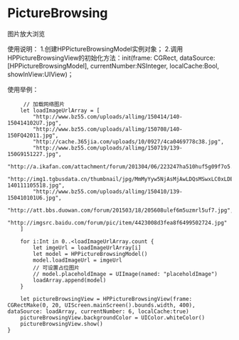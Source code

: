 # PictureBrowsing
图片放大浏览

使用说明：
1.创建HPPictureBrowsingModel实例对象；
2.调用HPPictureBrowsingView的初始化方法：init(frame: CGRect, dataSource:[HPPictureBrowsingModel], currentNumber:NSInteger, localCache:Bool, showInView:UIView)；

使用举例：

         // 加载网络图片
        let loadImageUrlArray = [
            "http://www.bz55.com/uploads/allimg/150414/140-150414102U7.jpg",
            "http://www.bz55.com/uploads/allimg/150708/140-150FQ42011.jpg",
            "http://cache.365jia.com/uploads/10/0927/4ca0469778c38.jpg",
            "http://www.bz55.com/uploads/allimg/150719/139-150G9151227.jpg",
            "http://a.ikafan.com/attachment/forum/201304/06/223247ha510huf5g09f7o5.jpg",
            "http://img1.tgbusdata.cn/thumbnail/jpg/MmMyYyw5NjAsMjAwLDQsMSwxLC0xLDEsMSxyazUw/u/pc.tgbus.com/uploads/allimg/140111/5-140111105518.jpg",
            "http://www.bz55.com/uploads/allimg/150410/139-150410101U6.jpg",
            "http://att.bbs.duowan.com/forum/201503/18/205608ulef6m5uzmrl5uf7.jpg",
            "http://imgsrc.baidu.com/forum/pic/item/4423008d3fea8f6499502724.jpg"
        ]
        
        for i:Int in 0..<loadImageUrlArray.count {
            let imgeUrl = loadImageUrlArray[i]
            let model = HPPictureBrowsingModel()
            model.loadImageUrl = imgeUrl
            // 可设置占位图片
            // model.placeholdImage = UIImage(named: "placeholdImage")
            loadArray.append(model)
        }
        
        let pictureBrowsingView = HPPictureBrowsingView(frame: CGRectMake(0, 20, UIScreen.mainScreen().bounds.width, 400), dataSource: loadArray, currentNumber: 6, localCache:true)
        pictureBrowsingView.backgroundColor = UIColor.whiteColor()
        pictureBrowsingView.show()
    }

